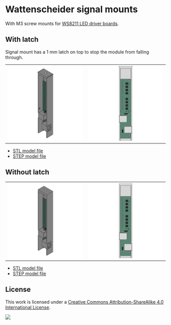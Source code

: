 # Wattenscheider signal mounts

With M3 screw mounts for [WS8211 LED driver boards](../../kicad/extra/).

## With latch

Signal mount has a 1 mm latch on top to stop the module from falling through.

<table>
  <tbody>
    <tr>
      <td width="50%"><img src="png/watti-w-latch-assembly-axo.png" /></td>
      <td width="50%"><img src="png/watti-w-latch-assembly-front.png" /></td>
    </tr>
  </tbody>
</table>

* [STL model file](export/watti-w-latch-assembly.stl)
* [STEP model file](export/watti-w-latch-assembly.step)

## Without latch

<table>
  <tbody>
    <tr>
      <td width="50%"><img src="png/watti-assembly-axo.png" /></td>
      <td width="50%"><img src="png/watti-assembly-front.png" /></td>
    </tr>
  </tbody>
</table>

* [STL model file](export/watti-assembly.stl)
* [STEP model file](export/watti-assembly.step)

## License

This work is licensed under a
[Creative Commons Attribution-ShareAlike 4.0 International License](http://creativecommons.org/licenses/by-sa/4.0/).

[![](https://upload.wikimedia.org/wikipedia/commons/e/e5/CC_BY-SA_icon.svg)](http://creativecommons.org/licenses/by-sa/4.0/)
